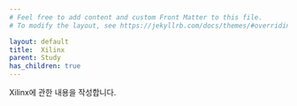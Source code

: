 ```yaml
---
# Feel free to add content and custom Front Matter to this file.
# To modify the layout, see https://jekyllrb.com/docs/themes/#overriding-theme-defaults

layout: default
title:  Xilinx
parent: Study
has_children: true
---
```

Xilinx에 관한 내용을 작성합니다.